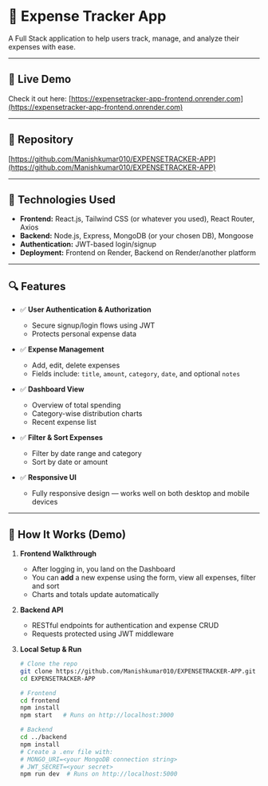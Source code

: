 # 💸 Expense Tracker App

A Full Stack application to help users track, manage, and analyze their expenses with ease.

---

## 🔗 Live Demo

Check it out here: [https://expensetracker-app-frontend.onrender.com](https://expensetracker-app-frontend.onrender.com)

---

## 📁 Repository

[https://github.com/Manishkumar010/EXPENSETRACKER-APP](https://github.com/Manishkumar010/EXPENSETRACKER-APP)

---

## 🚀 Technologies Used

- **Frontend:** React.js, Tailwind CSS (or whatever you used), React Router, Axios  
- **Backend:** Node.js, Express, MongoDB (or your chosen DB), Mongoose  
- **Authentication:** JWT-based login/signup  
- **Deployment:** Frontend on Render, Backend on Render/another platform

---

## 🔍 Features

- ✅ **User Authentication & Authorization**  
  - Secure signup/login flows using JWT  
  - Protects personal expense data

- ✅ **Expense Management**  
  - Add, edit, delete expenses  
  - Fields include: `title`, `amount`, `category`, `date`, and optional `notes`

- ✅ **Dashboard View**  
  - Overview of total spending  
  - Category-wise distribution charts  
  - Recent expense list

- ✅ **Filter & Sort Expenses**  
  - Filter by date range and category  
  - Sort by date or amount

- ✅ **Responsive UI**  
  - Fully responsive design — works well on both desktop and mobile devices  

---

## 🧩 How It Works (Demo)

1. **Frontend Walkthrough**  
   - After logging in, you land on the Dashboard  
   - You can **add** a new expense using the form, view all expenses, filter and sort  
   - Charts and totals update automatically

2. **Backend API**  
   - RESTful endpoints for authentication and expense CRUD  
   - Requests protected using JWT middleware

3. **Local Setup & Run**  
   ```bash
   # Clone the repo
   git clone https://github.com/Manishkumar010/EXPENSETRACKER-APP.git
   cd EXPENSETRACKER-APP
   
   # Frontend
   cd frontend
   npm install
   npm start   # Runs on http://localhost:3000

   # Backend
   cd ../backend
   npm install
   # Create a .env file with:
   # MONGO_URI=<your MongoDB connection string>
   # JWT_SECRET=<your secret>
   npm run dev  # Runs on http://localhost:5000
